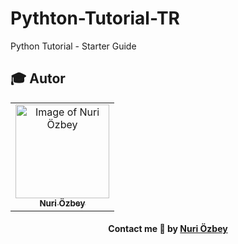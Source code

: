 # Pythton-Tutorial-TR
Python Tutorial - Starter Guide

## :mortar_board: Autor

<table align="center">
    <tr>
        <td align="center">
            <a href="https://github.com/nuriozbey">
                <img src="https://avatars2.githubusercontent.com/u/60048274?s=460&u=a7f56af7dbe7d6338401d5b256fba528d8f0400b&v=4" width="150px;" alt="Image of Nuri Özbey" />
                <br />
                <sub><b>Nuri Özbey</b></sub>
            </a>
        </td>    
    </tr>
</table>
<h4 align="center">
   Contact me 💜 by  <a href="https://www.linkedin.com/in/nuriozbey/" target="_blank"> Nuri Özbey </a>
</h4>
